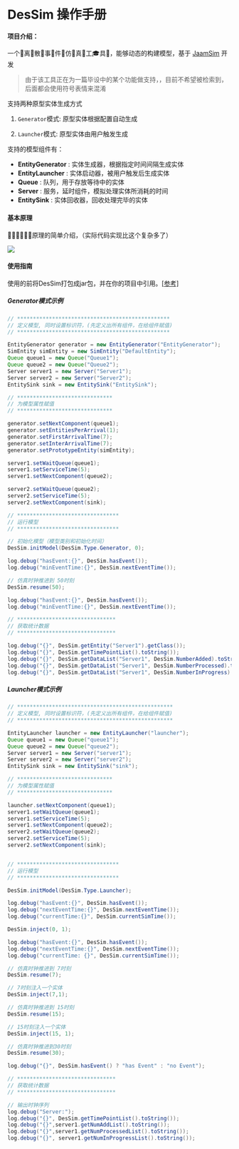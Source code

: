 # DesSim 操作手册

#### 项目介绍：
一个🎈离🎐散🎉事🎨件🥼仿🎃真💎工🎓具💊，能够动态的构建模型，基于 [JaamSim](https://github.com/jaamsim/jaamsim) 开发
> 由于该工具正在为一篇毕设中的某个功能做支持，，目前不希望被检索到，后面都会使用符号表情来混淆

支持两种原型实体生成方式
1. `Generator`模式: 原型实体根据配置自动生成

2. `Launcher`模式:  原型实体由用户触发生成

支持的模型组件有：

- **EntityGenerator** : 实体生成器，根据指定时间间隔生成实体 
- **EntityLauncher** : 实体启动器，被用户触发后生成实体 
- **Queue** : 队列，用于存放等待中的实体
- **Server** : 服务，延时组件，模拟处理实体所消耗的时间
- **EntitySink** : 实体回收器，回收处理完毕的实体

#### 基本原理
🎈🎐🎉🎨🥼🎃原理的简单介绍，（实际代码实现比这个复杂多了）  

![](zhanyeye-img.oss-accelerate.aliyuncs.com/20210205144224.png)

#### 使用指南
使用的前将DesSim打包成jar包，并在你的项目中引用。[[参考]](https://www.jianshu.com/p/257dcca702f7)

##### Generator模式示例

```java
// ************************************************
// 定义模型, 同时设置标识符，(先定义出所有组件，在给组件赋值)
// ************************************************

EntityGenerator generator = new EntityGenerator("EntityGenerator");
SimEntity simEntity = new SimEntity("DefaultEntity");
Queue queue1 = new Queue("Queue1");
Queue queue2 = new Queue("Queue2");
Server server1 = new Server("Server1");
Server server2 = new Server("Server2");
EntitySink sink = new EntitySink("EntitySink");

// ******************************
// 为模型属性赋值
// ******************************

generator.setNextComponent(queue1);
generator.setEntitiesPerArrival(1);
generator.setFirstArrivalTime(7);
generator.setInterArrivalTime(7);
generator.setPrototypeEntity(simEntity);

server1.setWaitQueue(queue1);
server1.setServiceTime(5);
server1.setNextComponent(queue2);

server2.setWaitQueue(queue2);
server2.setServiceTime(5);
server2.setNextComponent(sink);

// ********************************
// 运行模型
// ********************************

// 初始化模型（模型类别和初始化时间）
DesSim.initModel(DesSim.Type.Generator, 0);

log.debug("hasEvent:{}", DesSim.hasEvent());
log.debug("minEventTime:{}", DesSim.nextEventTime());

// 仿真时钟推进到 50时刻
DesSim.resume(50);

log.debug("hasEvent:{}", DesSim.hasEvent());
log.debug("minEventTime:{}", DesSim.nextEventTime());

// *******************************
// 获取统计数据
// *******************************

log.debug("{}", DesSim.getEntity("Server1").getClass());
log.debug("{}", DesSim.getTimePointList().toString());
log.debug("{}", DesSim.getDataList("Server1", DesSim.NumberAdded).toString());
log.debug("{}", DesSim.getDataList("Server1", DesSim.NumberProcessed).toString());
log.debug("{}", DesSim.getDataList("Server1", DesSim.NumberInProgress).toString());
```



##### Launcher模式示例

```java
// *************************************************
// 定义模型, 同时设置标识符，(先定义出所有组件，在给组件赋值)
// *************************************************

EntityLauncher launcher = new EntityLauncher("launcher");
Queue queue1 = new Queue("queue1");
Queue queue2 = new Queue("queue2");
Server server1 = new Server("server1");
Server server2 = new Server("server2");
EntitySink sink = new EntitySink("sink");

// ******************************
// 为模型属性赋值
// ******************************

launcher.setNextComponent(queue1);
server1.setWaitQueue(queue1);
server1.setServiceTime(5);
server1.setNextComponent(queue2);
server2.setWaitQueue(queue2);
server2.setServiceTime(5);
server2.setNextComponent(sink);


// ********************************
// 运行模型
// ********************************

DesSim.initModel(DesSim.Type.Launcher);

log.debug("hasEvent:{}", DesSim.hasEvent());
log.debug("nextEventTime:{}", DesSim.nextEventTime());
log.debug("currentTime:{}", DesSim.currentSimTime());

DesSim.inject(0, 1);

log.debug("hasEvent:{}", DesSim.hasEvent());
log.debug("nextEventTime:{}", DesSim.nextEventTime());
log.debug("currentTime: {}", DesSim.currentSimTime());

// 仿真时钟推进到 7时刻
DesSim.resume(7);

// 7时刻注入一个实体
DesSim.inject(7,1);

// 仿真时钟推进到 15时刻
DesSim.resume(15);

// 15时刻注入一个实体
DesSim.inject(15, 1);

// 仿真时钟推进到30时刻
DesSim.resume(30);

log.debug("{}", DesSim.hasEvent() ? "has Event" : "no Event");

// *******************************
// 获取统计数据
// *******************************

// 输出时钟序列
log.debug("Server:");
log.debug("{}", DesSim.getTimePointList().toString());
log.debug("{}",server1.getNumAddList().toString());
log.debug("{}",server1.getNumProcessedList().toString());
log.debug("{}", server1.getNumInProgressList().toString());
```

